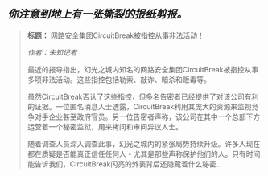 ## _你注意到地上有一张撕裂的报纸剪报。_

> **标题：** 网路安全集团CircuitBreak被指控从事非法活动！
>
> _作者：未知记者_
>
> 最近的报导指出，幻光之城内知名的网路安全集团CircuitBreak被指控从事多项非法活动。这些指控包括勒索、敲诈、暗杀和贩毒等。
>
> 虽然CircuitBreak否认了这些指控，但多名告密者已经提供了对该公司有利的证据。一位匿名消息人士透露，CircuitBreak利用其庞大的资源来监视竞争对手企业甚至政府官员。另一位告密者声称，该公司在其中一个总部下方运营着一个秘密监狱，用来拷问和审问异议人士。
>
> 随着调查人员深入调查此事，幻光之城内的紧张局势持续升级。许多人现在都在质疑是否能真正信任任何人 - 尤其是那些声称保护他们的人。只有时间能告诉我们，CircuitBreak闪亮的外表背后还隐藏着什么秘密..
